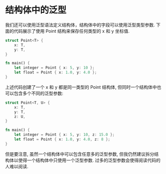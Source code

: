 # 结构体中的泛型

我们还可以使用泛型语法定义结构体，结构体中的字段可以使用泛型类型参数. 下面的代码展示了使用 Point<T> 结构来保存任何类型的 x 和 y 坐标值.

```rust
struct Point<T> {
    x: T,
    y: T,
}

fn main() {
    let integer = Point { x: 5, y: 10 };
    let float = Point { x: 1.0, y: 4.0 };
}
```

上述代码创建了一个 x 和 y 都是同一类型的 Point 结构体, 但同时一个结构体中也可以包含多个不同的泛型参数:

```rust
struct Point<T, U> {
    x: T,
    y: T,
    z: U,
}

fn main() {
    let integer = Point { x: 5, y: 10, z: 15.0 };
    let float = Point { x: 1.0, y: 4.0, z: 8 };
}
```

但是要注意, 虽然一个结构体中可以包含任意多的泛型参数, 但我仍然建议拆分结构体以使得一个结构体中只使用一个泛型参数. 过多的泛型参数会使得阅读代码的人难以阅读.
